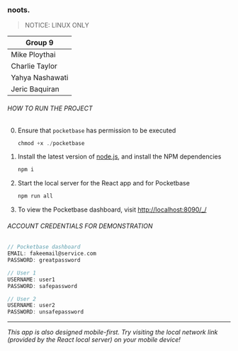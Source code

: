 ### noots.

> NOTICE: LINUX ONLY

| Group 9         |
| --------------- |
| Mike Ploythai   |
| Charlie Taylor  |
| Yahya Nashawati |
| Jeric Baquiran  |

###### HOW TO RUN THE PROJECT

0. Ensure that `pocketbase` has permission to be executed

   ```c
   chmod +x ./pocketbase
   ```

1. Install the latest version of [node.js](https://nodejs.org/en/), and install the NPM dependencies

   ```c
   npm i
   ```

2. Start the local server for the React app and for Pocketbase

   ```c
   npm run all
   ```

3. To view the Pocketbase dashboard, visit [http://localhost:8090/\_/](http://localhost:8090/_/)

###### ACCOUNT CREDENTIALS FOR DEMONSTRATION

```c
// Pocketbase dashboard
EMAIL: fakeemail@service.com
PASSWORD: greatpassword

// User 1
USERNAME: user1
PASSWORD: safepassword

// User 2
USERNAME: user2
PASSWORD: unsafepassword
```

---

_This app is also designed mobile-first. Try visiting the local network link (provided by the React local server) on your mobile device!_
